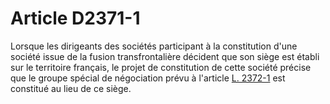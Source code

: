 # Article D2371-1

Lorsque les dirigeants des sociétés participant à la constitution d'une société issue de la fusion transfrontalière décident que son siège est établi sur le territoire français, le projet de constitution de cette société précise que le groupe spécial de négociation prévu à l'article [L. 2372-1][1] est constitué au lieu de ce siège.

 [1]: /affichCodeArticle.do?cidTexte=LEGITEXT000006072050&idArticle=LEGIARTI000019118951&dateTexte=&categorieLien=cid